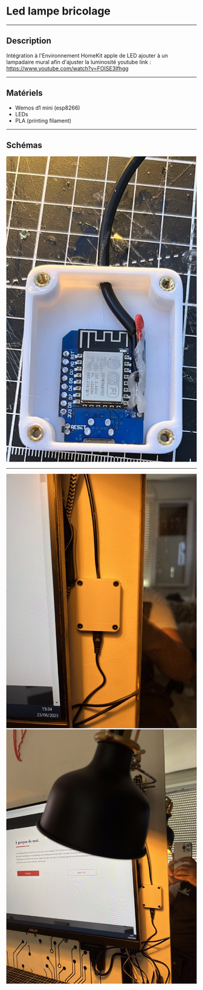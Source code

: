 # Led lampe bricolage

-------------------------------------
## Description ##
  
  Intégration à l'Environnement HomeKit apple de LED ajouter à un lampadaire mural afin d'ajuster la luminosité
  youtube link : https://www.youtube.com/watch?v=FOISE3Ifhgg

-------------------------------------
## Matériels ##

* Wemos d1 mini (esp8266)
* LEDs
* PLA (printing filament)

-------------------------------------
## Schémas ##
![alt text](https://github.com/adamHassanBR/iot_projet/blob/main/_11_led_bricolage/images/10.png?raw=true)

-------------------------------------
![alt text](https://github.com/adamHassanBR/iot_projet/blob/main/_11_led_bricolage/images/20.png?raw=true)
![alt text](https://github.com/adamHassanBR/iot_projet/blob/main/_11_led_bricolage/images/30.png?raw=true)